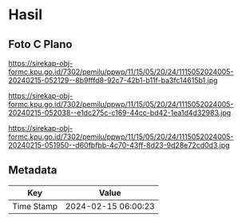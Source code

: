 # Hasil

## Foto C Plano

https://sirekap-obj-formc.kpu.go.id/7302/pemilu/ppwp/11/15/05/20/24/1115052024005-20240215-052129--8b9fffd8-92c7-42b1-b11f-ba3fc14615b1.jpg

https://sirekap-obj-formc.kpu.go.id/7302/pemilu/ppwp/11/15/05/20/24/1115052024005-20240215-052038--e1dc275c-c169-44cc-bd42-1ea1d4d32983.jpg

https://sirekap-obj-formc.kpu.go.id/7302/pemilu/ppwp/11/15/05/20/24/1115052024005-20240215-051950--d60fbfbb-4c70-43ff-8d23-9d28e72cd0d3.jpg


## Metadata

| Key        | Value               |
| ---------- | ------------------- |
| Time Stamp | 2024-02-15 06:00:23 |



